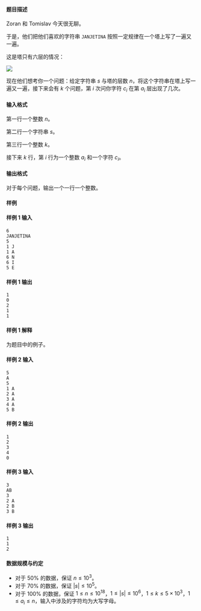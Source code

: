 #### 题目描述
Zoran 和 Tomislav 今天很无聊。

于是，他们把他们喜欢的字符串 `JANJETINA` 按照一定规律在一个塔上写了一遍又一遍。

这是塔只有六层的情况：

![](https://cdn.luogu.com.cn/upload/image_hosting/ja46bpf9.png?x-oss-process=image/resize,m_lfit,h_170,w_225)

现在他们想考你一个问题：给定字符串 $s$ 与塔的层数 $n$，将这个字符串在塔上写一遍又一遍，接下来会有 $k$ 个问题，第 $i$ 次问你字符 $c_i$ 在第 $a_i$ 层出现了几次。
#### 输入格式
第一行一个整数 $n$。

第二行一个字符串 $s$。

第三行一个整数 $k$。

接下来 $k$ 行，第 $i$ 行为一个整数 $a_i$ 和一个字符 $c_i$。
#### 输出格式
对于每个问题，输出一个一行一个整数。
#### 样例
#### 样例 1 输入
```
6
JANJETINA
5
1 J
1 A
6 N
6 I
5 E
```
#### 样例 1 输出
```
1
0
2
1
1
```
#### 样例 1 解释
为题目中的例子。
#### 样例 2 输入
```
5
A
5
1 A
2 A
3 A
4 A
5 B
```
#### 样例 2 输出
```
1
2
3
4
0
```
#### 样例 3 输入
```
3
AB
3
2 A
2 B
3 B
```
#### 样例 3 输出
```
1
1
2
```
#### 数据规模与约定
- 对于 $50\%$ 的数据，保证 $n\le 10^3$。
- 对于 $70\%$ 的数据，保证 $|s|\le 10^5$。
- 对于 $100\%$ 的数据，保证 $1\le n \le 10^{18}$，$1\le |s|\le 10^6$，$1\le k\le 5\times 10^3$，$1\le a_i\le n$，输入中涉及的字符均为大写字母。
